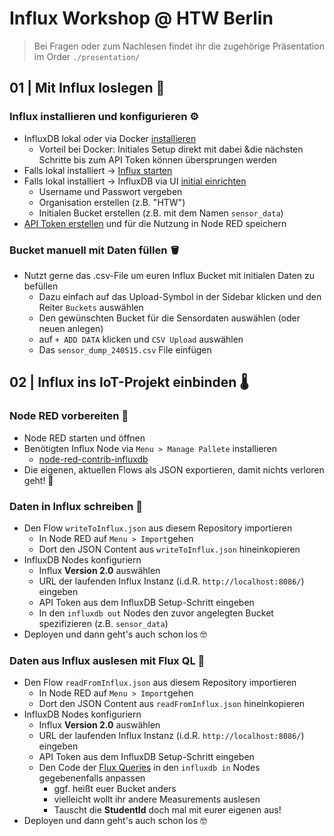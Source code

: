 # Influx Workshop @ HTW Berlin

> Bei Fragen oder zum Nachlesen findet ihr die zugehörige Präsentation im Order `./presentation/`

## 01 | Mit Influx loslegen 🚀

### Influx installieren und konfigurieren ⚙️

- InfluxDB lokal oder via Docker [installieren](https://docs.influxdata.com/influxdb/v2/install/)
  - Vorteil bei Docker: Initiales Setup direkt mit dabei &die nächsten Schritte bis zum API Token können übersprungen werden
- Falls lokal installiert -> [Influx starten](https://docs.influxdata.com/influxdb/v2/install/#start-influxdb)
- Falls lokal installiert -> InfluxDB via UI [initial einrichten](https://docs.influxdata.com/influxdb/v2/get-started/setup/)
  - Username und Passwort vergeben
  - Organisation erstellen (z.B. "HTW")
  - Initialen Bucket erstellen (z.B. mit dem Namen `sensor_data`)
- [API Token erstellen](https://docs.influxdata.com/influxdb/v2/admin/tokens/create-token/) und für die Nutzung in Node RED speichern

### Bucket manuell mit Daten füllen 🪣

- Nutzt gerne das .csv-File um euren Influx Bucket mit initialen Daten zu befüllen
  - Dazu einfach auf das Upload-Symbol in der Sidebar klicken und den Reiter `Buckets` auswählen
  - Den gewünschten Bucket für die Sensordaten auswählen (oder neuen anlegen)
  - auf `+ ADD DATA` klicken und `CSV Upload` auswählen
  - Das `sensor_dump_240515.csv` File einfügen

## 02 | Influx ins IoT-Projekt einbinden 🌡️

### Node RED vorbereiten 🔧

- Node RED starten und öffnen
- Benötigten Influx Node via `Menu > Manage Pallete` installieren
  - [node-red-contrib-influxdb](https://flows.nodered.org/node/node-red-contrib-influxdb)
- Die eigenen, aktuellen Flows als JSON exportieren, damit nichts verloren geht! 🚨

### Daten in Influx schreiben 💾

- Den Flow `writeToInflux.json` aus diesem Repository importieren
  - In Node RED auf `Menu > Import`gehen
  - Dort den JSON Content aus `writeToInflux.json` hineinkopieren
- InfluxDB Nodes konfiguriern
  - Influx **Version 2.0** auswählen
  - URL der laufenden Influx Instanz (i.d.R. `http://localhost:8086/`) eingeben
  - API Token aus dem InfluxDB Setup-Schritt eingeben
  - In den `influxdb out` Nodes den zuvor angelegten Bucket spezifizieren (z.B. `sensor_data`)
- Deployen und dann geht's auch schon los 🤓

### Daten aus Influx auslesen mit Flux QL 👀

- Den Flow `readFromInflux.json` aus diesem Repository importieren
  - In Node RED auf `Menu > Import`gehen
  - Dort den JSON Content aus `readFromInflux.json` hineinkopieren
- InfluxDB Nodes konfiguriern
  - Influx **Version 2.0** auswählen
  - URL der laufenden Influx Instanz (i.d.R. `http://localhost:8086/`) eingeben
  - API Token aus dem InfluxDB Setup-Schritt eingeben
  - Den Code der [Flux Queries](https://docs.influxdata.com/flux/v0/get-started/query-basics/) in den `influxdb in` Nodes gegebenenfalls anpassen
    - ggf. heißt euer Bucket anders
    - vielleicht wollt ihr andere Measurements auslesen
    - Tauscht die **StudentId** doch mal mit eurer eigenen aus!
- Deployen und dann geht's auch schon los 🤓
